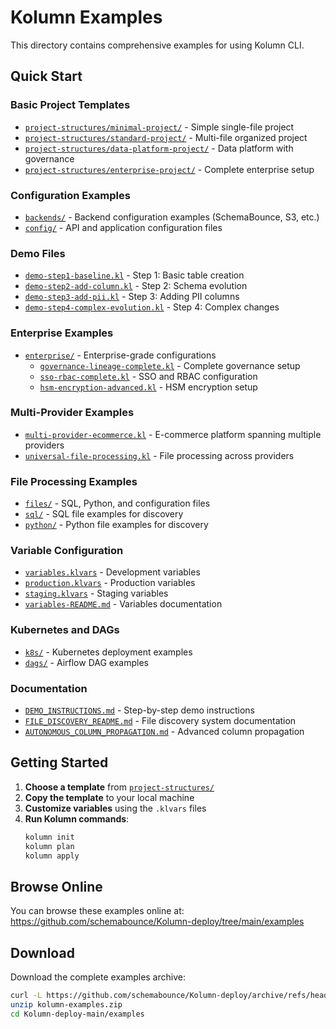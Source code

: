 # Kolumn Examples

This directory contains comprehensive examples for using Kolumn CLI.

## Quick Start

### Basic Project Templates
- [`project-structures/minimal-project/`](project-structures/minimal-project/) - Simple single-file project
- [`project-structures/standard-project/`](project-structures/standard-project/) - Multi-file organized project
- [`project-structures/data-platform-project/`](project-structures/data-platform-project/) - Data platform with governance
- [`project-structures/enterprise-project/`](project-structures/enterprise-project/) - Complete enterprise setup

### Configuration Examples
- [`backends/`](backends/) - Backend configuration examples (SchemaBounce, S3, etc.)
- [`config/`](config/) - API and application configuration files

### Demo Files
- [`demo-step1-baseline.kl`](demo-step1-baseline.kl) - Step 1: Basic table creation
- [`demo-step2-add-column.kl`](demo-step2-add-column.kl) - Step 2: Schema evolution
- [`demo-step3-add-pii.kl`](demo-step3-add-pii.kl) - Step 3: Adding PII columns
- [`demo-step4-complex-evolution.kl`](demo-step4-complex-evolution.kl) - Step 4: Complex changes

### Enterprise Examples
- [`enterprise/`](enterprise/) - Enterprise-grade configurations
  - [`governance-lineage-complete.kl`](enterprise/governance-lineage-complete.kl) - Complete governance setup
  - [`sso-rbac-complete.kl`](enterprise/sso-rbac-complete.kl) - SSO and RBAC configuration
  - [`hsm-encryption-advanced.kl`](enterprise/hsm-encryption-advanced.kl) - HSM encryption setup

### Multi-Provider Examples
- [`multi-provider-ecommerce.kl`](multi-provider-ecommerce.kl) - E-commerce platform spanning multiple providers
- [`universal-file-processing.kl`](universal-file-processing.kl) - File processing across providers

### File Processing Examples
- [`files/`](files/) - SQL, Python, and configuration files
- [`sql/`](sql/) - SQL file examples for discovery
- [`python/`](python/) - Python file examples for discovery

### Variable Configuration
- [`variables.klvars`](variables.klvars) - Development variables
- [`production.klvars`](production.klvars) - Production variables
- [`staging.klvars`](staging.klvars) - Staging variables
- [`variables-README.md`](variables-README.md) - Variables documentation

### Kubernetes and DAGs
- [`k8s/`](k8s/) - Kubernetes deployment examples
- [`dags/`](dags/) - Airflow DAG examples

### Documentation
- [`DEMO_INSTRUCTIONS.md`](DEMO_INSTRUCTIONS.md) - Step-by-step demo instructions
- [`FILE_DISCOVERY_README.md`](FILE_DISCOVERY_README.md) - File discovery system documentation
- [`AUTONOMOUS_COLUMN_PROPAGATION.md`](AUTONOMOUS_COLUMN_PROPAGATION.md) - Advanced column propagation

## Getting Started

1. **Choose a template** from [`project-structures/`](project-structures/)
2. **Copy the template** to your local machine
3. **Customize variables** using the `.klvars` files
4. **Run Kolumn commands**:
   ```bash
   kolumn init
   kolumn plan
   kolumn apply
   ```

## Browse Online

You can browse these examples online at: https://github.com/schemabounce/Kolumn-deploy/tree/main/examples

## Download

Download the complete examples archive:
```bash
curl -L https://github.com/schemabounce/Kolumn-deploy/archive/refs/heads/main.zip -o kolumn-examples.zip
unzip kolumn-examples.zip
cd Kolumn-deploy-main/examples
```
